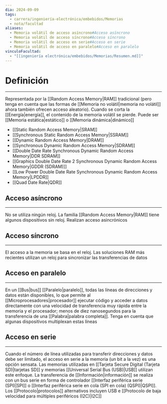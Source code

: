 ```yaml
---
dia: 2024-09-09
tags:
  - carrera/ingeniería-electrónica/embebidos/Memorias
  - nota/facultad
aliases:
  - Memoria volátil de acceso asíncrono#Acceso asíncrono
  - Memoria volátil de acceso síncrono#Acceso síncrono
  - Memoria volátil de acceso en serie#Acceso en serie
  - Memoria volátil de acceso en paralelo#Acceso en paralelo
vinculoFacultad:
  - "[[ingeniería electrónica/embebidos/Memorias/Resumen.md]]"
---
```

# Definición
---
Representada por la [[Random Access Memory|RAM]] tradicional (pero tenga en cuenta que las formas de [[Memoria no volátil|memoria no volátil]] ahora también ofrecen acceso aleatorio). Cuando se corta la [[Energía|energía]], el contenido de la memoria volátil se pierde. Puede ser [[Memoria estática|estático]] o [[Memoria dinámica|dinámico]]
* [[Static Random Access Memory|SRAM]]
* [[Synchronous Static Random Access Memory|SSRAM]]
* [[Dynamic Random Access Memory|DRAM]]
* [[Synchronous Dynamic Random Access Memory|SDRAM]]
* [[Double Date Rate Synchronous Dynamic Random Access Memory|DDR SDRAM]]
* [[Graphics Double Date Rate 2 Synchronous Dynamic Random Access Memory|GDDR (SDRAM)]]
* [[Low Power Double Date Rate Synchronous Dynamic Random Access Memory|LPDDR]]
* [[Quad Date Rate|QDR]]

## Acceso asíncrono
---
No se utiliza ningún reloj. La familia [[Random Access Memory|RAM]] tiene algunos dispositivos sin reloj. Realizan acceso asincrónicos

## Acceso síncrono
---
El acceso a la memoria se basa en el reloj. Las soluciones RAM más recientes utilizan un reloj para sincronizar las transferencias de datos

## Acceso en paralelo
---
En un [[Bus|bus]] [[Paralelo|paralelo]], todas las líneas de direcciones y datos están disponibles, lo que permite al [[Microprocesadores|procesador]] ejecutar código y acceder a datos directamente con una velocidad de transferencia muy rápida entre la memoria y el procesador; menos de diez nanosegundos para la transferencia de una [[Palabra|palabra completa]]. Tenga en cuenta que algunas dispositivos multiplexan estas líneas

## Acceso en serie
---
Cuando el número de línea utilizadas para transferir direcciones y datos debe ser limitado, el acceso en serie a la memoria (un bit a la vez) es una opción sensata. Las memorias utilizadas en [[Tarjeta Secure Digital (Tarjeta SD)|tarjetas SD]] y memorias [[Universal Serial Bus (USB)|USB]] utilizan este enfoque. La transferencia de [[Información|información]] se realiza con un bus serie en forma de controlador [[Interfaz periférica serie (SPI)|SPI]] o [[Interfaz periférica serie en cola (SPI en cola) (QSPI)|QSPI]]. Los [[Protocolo|protocolos]] alternativos incluyen USB e [[Protocolo de baja velocidad para múltiples periféricos (I2C)|I2C]]